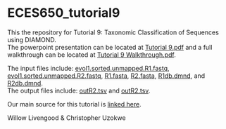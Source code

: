 # ECES650_tutorial9

This the repository for Tutorial 9: Taxonomic Classification of Sequences using DIAMOND.  
The powerpoint presentation can be located at [Tutorial 9.pdf](https://github.com/willowlivesgood/ECES650_tutorial9/blob/main/Tutorial%209.pdf) and a full walkthrough can be located at [Tutorial 9 Walkthrough.pdf](https://github.com/willowlivesgood/ECES650_tutorial9/blob/main/Tutorial%209%20Walkthrough.pdf).  
  
The input files include: [evol1.sorted.unmapped.R1.fastq](https://github.com/willowlivesgood/ECES650_tutorial9/blob/main/evol1.sorted.unmapped.R1.fastq), [evol1.sorted.unmapped.R2.fastq](https://github.com/willowlivesgood/ECES650_tutorial9/blob/main/evol1.sorted.unmapped.R2.fastq), [R1.fasta](https://github.com/willowlivesgood/ECES650_tutorial9/blob/main/R1.fasta), [R2.fasta](https://github.com/willowlivesgood/ECES650_tutorial9/blob/main/R2.fasta), [R1db.dmnd](https://github.com/willowlivesgood/ECES650_tutorial9/blob/main/R1db.dmnd), and [R2db.dmnd](https://github.com/willowlivesgood/ECES650_tutorial9/blob/main/R2db.dmnd).  
The output files include: [outR2.tsv](https://github.com/willowlivesgood/ECES650_tutorial9/blob/main/outR1.tsv) and [outR2.tsv](https://github.com/willowlivesgood/ECES650_tutorial9/blob/main/outR2.tsv).  
  
Our main source for this tutorial is [linked here](https://github.com/bbuchfink/diamond/wiki).  
  
Willow Livengood & Christopher Uzokwe
